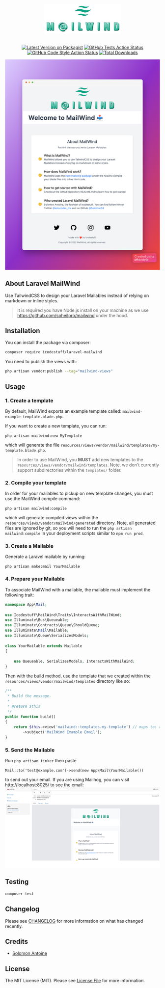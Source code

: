 <p align="center"><img src="https://github.com/icodestuff-io/laravel-mailwind/blob/main/mailwind-logo-transparent.png?raw=true" alt="Laravel Enum" width="250" style="margin-bottom: 20px"></p>
<p align="center">
<a href="https://packagist.org/packages/icodestuff/laravel-mailwind"><img src="https://img.shields.io/packagist/v/icodestuff/laravel-mailwind.svg?style=flat-square" alt="Latest Version on Packagist"></a>
<a href="https://packagist.org/packages/icodestuff/laravel-mailwind"><img src="https://img.shields.io/github/workflow/status/icodestuff-io/laravel-mailwind/run-tests?label=tests" alt="GitHub Tests Action Status"></a>
<a href="https://github.com/icodestuff-io/laravel-mailwind/actions?query=workflow%3A'Fix+PHP+code+style+issues'+branch%3Amain'"><img src="https://img.shields.io/github/workflow/status/icodestuff-io/laravel-mailwind/Fix%20PHP%20code%20style%20issues?label=code%20style" alt="GitHub Code Style Action Status"></a>
<a href="https://packagist.org/packages/icodestuff/laravel-mailwind"><img src="https://img.shields.io/packagist/dt/icodestuff/laravel-mailwind.svg?style=flat-square" alt="Total Downloads"></a>
</p>

![mailwind-example](./mailwind-screenshot.png)

## About Laravel MailWind
Use TailwindCSS to design your Laravel Mailables instead of relying on markdown or inline styles.

> It is required you have Node.js install on your machine as we use https://github.com/soheilpro/mailwind under the hood.


## Installation

You can install the package via composer:

```bash
composer require icodestuff/laravel-mailwind
```

You need to publish the views with:

```bash
php artisan vendor:publish --tag="mailwind-views"
```

## Usage
### 1. Create a template
By default, MailWind exports an example template called: `mailwind-example-template.blade.php`. 

If you want to create a new template, you can run: 

`php artisan mailwind:new MyTemplate`

which will generate the file `resources/views/vendor/mailwind/templates/my-template.blade.php`.

> In order to use MailWind, you **MUST** add new templates to the `resources/views/vendor/mailwind/templates`. Note, we don't currently support subdirectories within 
the `templates/` folder.

### 2. Compile your template
In order for your mailables to pickup on new template changes, you must use the MailWind compile command: 

`php artisan mailwind:compile`

which will generate compiled views within the `resources/views/vendor/mailwind/generated` directory. Note,
all generated files are ignored by git, so you will need to run the `php artisan mailwind:compile` in your deployment scripts similar to
`npm run prod`. 


### 3. Create a Mailable
Generate a Laravel mailable by running: 

`php artisan make:mail YourMailable`

### 4. Prepare your Mailable
To associate MailWind with a mailable, the mailable must implement the following trait:
~~~php 
namespace App\Mail;

use Icodestuff\MailWind\Traits\InteractsWithMailWind;
use Illuminate\Bus\Queueable;
use Illuminate\Contracts\Queue\ShouldQueue;
use Illuminate\Mail\Mailable;
use Illuminate\Queue\SerializesModels;

class YourMailable extends Mailable 
{

    use Queueable, SerializesModels, InteractsWithMailWind;
}
~~~

Then with the build method, use the template that we created within the `resources/views/vendor/mailwind/templates` directory
like so: 
~~~php 
/**
 * Build the message.
 *
 * @return $this
 */
public function build()
{
    return $this->view('mailwind::templates.my-template') // maps to: resources/views/vendor/mailwind/templates/my-template.blade.php
        ->subject('MailWind Example Email');
}
~~~

### 5. Send the Mailable
Run `php artisan tinker` then paste

`Mail::to('test@example.com')->send(new App\Mail\YourMailable())`

to send out your email. If you are using Mailhog, you can visit http://localhost:8025/ to see the email: 
![Mailhog Screenshot](mailhog-screenshot.png)

## Testing

```bash
composer test
```

## Changelog

Please see [CHANGELOG](CHANGELOG.md) for more information on what has changed recently.

## Credits

- [Solomon Antoine](https://github.com/solomon04)

## License

The MIT License (MIT). Please see [License File](LICENSE.md) for more information.
